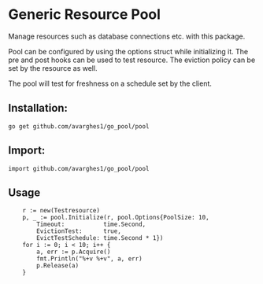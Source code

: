 Generic Resource Pool
======================

Manage resources such as database connections etc. with
this package.

Pool can be configured by using the options struct while
initializing it. The pre and post hooks can be used to
test resource. The eviction policy can be set by 
the resource as well. 

The pool will test for freshness on a schedule set 
by the client. 

Installation:
---

`go get github.com/avarghes1/go_pool/pool`

Import:
---

`import github.com/avarghes1/go_pool/pool`

Usage
---

```
	r := new(Testresource)
	p, _ := pool.Initialize(r, pool.Options{PoolSize: 10,
		Timeout:           time.Second,
		EvictionTest:      true,
		EvictTestSchedule: time.Second * 1})
	for i := 0; i < 10; i++ {
		a, err := p.Acquire()
		fmt.Println("%+v %+v", a, err)
		p.Release(a)
	}
```

